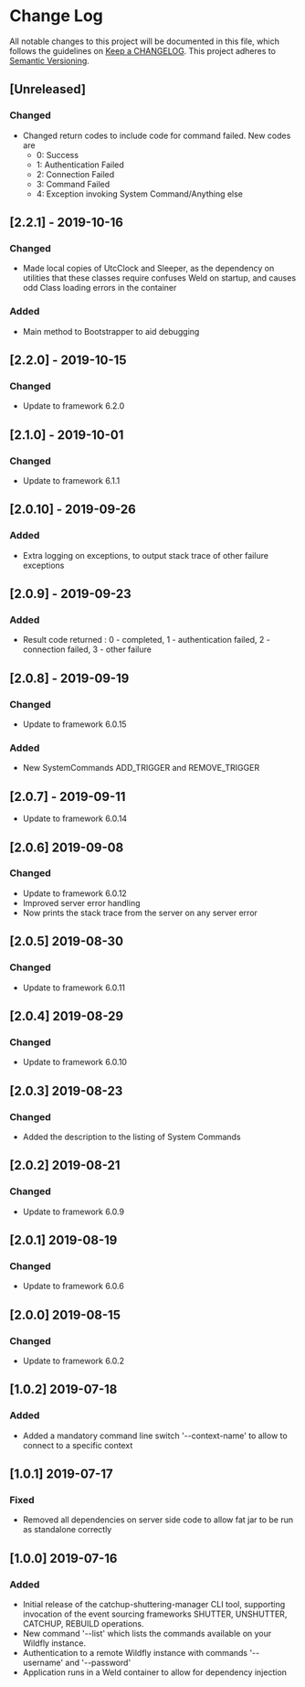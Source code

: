 # Change Log
All notable changes to this project will be documented in this file, which follows the guidelines
on [Keep a CHANGELOG](http://keepachangelog.com/). This project adheres to
[Semantic Versioning](http://semver.org/).

## [Unreleased]
### Changed
- Changed return codes to include code for command failed. New codes are
    - 0: Success
    - 1: Authentication Failed
    - 2: Connection Failed
    - 3: Command Failed
    - 4: Exception invoking System Command/Anything else

## [2.2.1] - 2019-10-16
### Changed
- Made local copies of UtcClock and Sleeper, as the dependency on utilities that
these classes require confuses Weld on startup, and causes odd Class loading errors
in the container 
### Added
- Main method to Bootstrapper to aid debugging

## [2.2.0] - 2019-10-15
### Changed
- Update to framework 6.2.0

## [2.1.0] - 2019-10-01
### Changed
- Update to framework 6.1.1

## [2.0.10] - 2019-09-26
### Added
- Extra logging on exceptions, to output stack trace of other failure exceptions

## [2.0.9] - 2019-09-23
### Added
- Result code returned : 0 - completed, 1 - authentication failed, 2 - connection failed, 3 - other failure

## [2.0.8] - 2019-09-19
### Changed
- Update to framework 6.0.15
### Added
- New SystemCommands ADD_TRIGGER and REMOVE_TRIGGER

## [2.0.7] - 2019-09-11
- Update to framework 6.0.14

## [2.0.6] 2019-09-08
### Changed
- Update to framework 6.0.12
- Improved server error handling
- Now prints the stack trace from the server on any server error

## [2.0.5] 2019-08-30
### Changed
- Update to framework 6.0.11

## [2.0.4] 2019-08-29
### Changed
- Update to framework 6.0.10

## [2.0.3] 2019-08-23
### Changed
- Added the description to the listing of System Commands

## [2.0.2] 2019-08-21
### Changed
- Update to framework 6.0.9

## [2.0.1] 2019-08-19
### Changed
- Update to framework 6.0.6

## [2.0.0] 2019-08-15
### Changed
- Update to framework 6.0.2

## [1.0.2] 2019-07-18
### Added
- Added a mandatory command line switch '--context-name' to allow to connect to a specific context

## [1.0.1] 2019-07-17
### Fixed
- Removed all dependencies on server side code to allow fat jar to be run 
as standalone correctly

## [1.0.0] 2019-07-16
### Added
- Initial release of the catchup-shuttering-manager CLI tool, supporting invocation of the event sourcing frameworks SHUTTER, UNSHUTTER, CATCHUP, REBUILD operations.
- New command '--list' which lists the commands available on your Wildfly instance.
- Authentication to a remote Wildfly instance with commands '--username' and '--password'
- Application runs in a Weld container to allow for dependency injection



